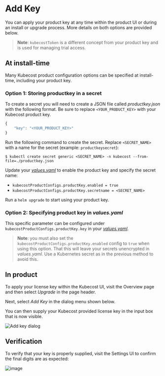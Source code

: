 Add Key
=======

You can apply your product key at any time within the product UI or during an install or upgrade process. More details on both options are provided below.

> **Note**: `kubecostToken` is a different concept from your product key and is used for managing trial access.

## At install-time

Many Kubecost product configuration options can be specified at install-time, including your product key.

### Option 1: Storing productkey in a secret

To create a secret you will need to create a JSON file called _productkey.json_ with the following format. Be sure to replace `<YOUR_PRODUCT_KEY>` with your Kubecost product key.

``` javascript
{ 
    "key": "<YOUR_PRODUCT_KEY>"
}
```

Run the following command to create the secret. Replace `<SECRET_NAME>` with a name for the secret (example: `productkeysecret`):

``` shell
$ kubectl create secret generic <SECRET_NAME> -n kubecost --from-file=./productkey.json
```

Update your [_values.yaml_](https://github.com/kubecost/cost-analyzer-helm-chart/blob/5eedab0433445a5b8e134113beb95f4598cd5e2d/cost-analyzer/values.yaml#L714-L717) to enable the product key and specify the secret name:

* `kubecostProductConfigs.productKey.enabled = true`
* `kubecostProductConfigs.productKey.secretname = <SECRET_NAME>`

Run a `helm upgrade` to start using your product key.

### Option 2: Specifying product key in _values.yaml_

This specific parameter can be configured under `kubecostProductConfigs.productKey.key` in your [_values.yaml_](https://github.com/kubecost/cost-analyzer-helm-chart/blob/84dfbe4addedfee55b50af6ca44c1f62966d4457/cost-analyzer/values.yaml#L426).

> **Note**: you must also set the `kubecostProductConfigs.productKey.enabled` config to `true` when using this option. That this will leave your secrets unencrypted in _values.yaml_. Use a Kubernetes secret as in the previous method to avoid this.

## In product

To apply your license key within the Kubecost UI, visit the Overview page and then select *Upgrade* in the page header.

Next, select *Add Key* in the dialog menu shown below.

You can then supply your Kubecost provided license key in the input box that is now visible.

![Add key dialog](https://raw.githubusercontent.com/kubecost/docs/main/images/add-key-dialog.png)

## Verification

To verify that your key is properly supplied, visit the Settings UI to confirm the final digits are as expected:

![image](https://user-images.githubusercontent.com/298359/111573440-c74c9c00-8767-11eb-842c-cfa18159d1c1.png)



<!--- {"article":"4407595912983","section":"4402815636375","permissiongroup":"1500001277122"} --->
